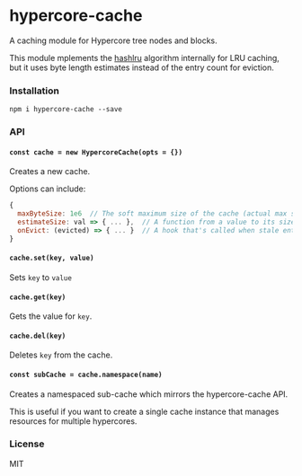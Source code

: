 # hypercore-cache
A caching module for Hypercore tree nodes and blocks.

This module mplements the [hashlru](https://github.com/dominictarr/hashlru) algorithm internally for LRU caching, but it uses byte length estimates instead of the entry count for eviction.

### Installation
```
npm i hypercore-cache --save
```

### API

#### `const cache = new HypercoreCache(opts = {})`
Creates a new cache.

Options can include:
```js
{
  maxByteSize: 1e6  // The soft maximum size of the cache (actual max size can go up to 2x this value).
  estimateSize: val => { ... },  // A function from a value to its size estimate.
  onEvict: (evicted) => { ... }  // A hook that's called when stale entries (a Map) have been evicted.
}
```

#### `cache.set(key, value)`
Sets `key` to `value`

#### `cache.get(key)`
Gets the value for `key`.

#### `cache.del(key)`
Deletes `key` from the cache.

#### `const subCache = cache.namespace(name)`
Creates a namespaced sub-cache which mirrors the hypercore-cache API.

This is useful if you want to create a single cache instance that manages resources for multiple hypercores.

### License
MIT
